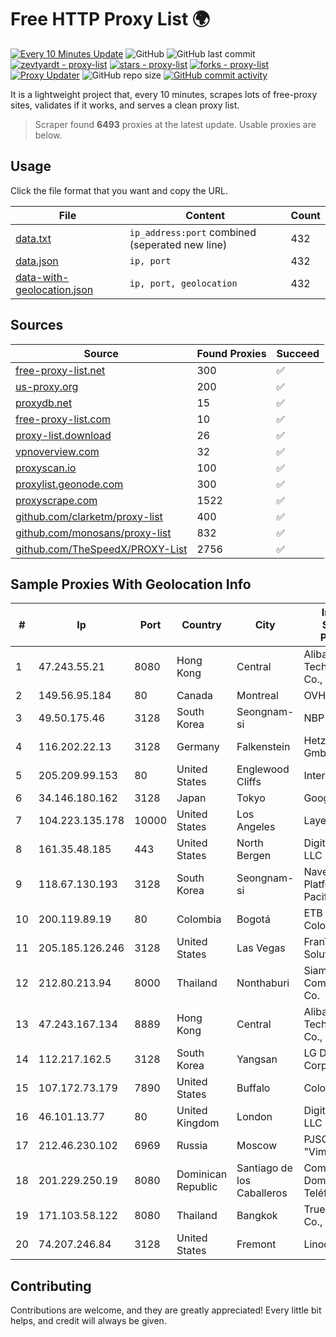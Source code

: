 
# Free HTTP Proxy List 🌍

[![Every 10 Minutes Update](https://github.com/mertguvencli/http-proxy-list/actions/workflows/main.yml/badge.svg?branch=main)](https://github.com/mertguvencli/http-proxy-list/actions/workflows/main.yml)
![GitHub](https://img.shields.io/github/license/mertguvencli/http-proxy-list)
![GitHub last commit](https://img.shields.io/github/last-commit/mertguvencli/http-proxy-list)
[![zevtyardt - proxy-list](https://img.shields.io/static/v1?label=zevtyardt&message=proxy-list&color=blue&logo=github)](https://github.com/zevtyardt/proxy-list "Go to GitHub repo")
[![stars - proxy-list](https://img.shields.io/github/stars/zevtyardt/proxy-list?style=social)](https://github.com/zevtyardt/proxy-list)
[![forks - proxy-list](https://img.shields.io/github/forks/zevtyardt/proxy-list?style=social)](https://github.com/zevtyardt/proxy-list)
[![Proxy Updater](https://github.com/zevtyardt/proxy-list/workflows/Proxy%20Updater/badge.svg)](https://github.com/zevtyardt/proxy-list/actions?query=workflow:"Proxy+Updater")
![GitHub repo size](https://img.shields.io/github/repo-size/zevtyardt/proxy-list)
[![GitHub commit activity](https://img.shields.io/github/commit-activity/m/zevtyardt/proxy-list?logo=commits)](https://github.com/zevtyardt/proxy-list/commits/main)

It is a lightweight project that, every 10 minutes, scrapes lots of free-proxy sites, validates if it works, and serves a clean proxy list.

> Scraper found **6493** proxies at the latest update. Usable proxies are below.

## Usage

Click the file format that you want and copy the URL.

|File|Content|Count|
|----|-------|-----|
|[data.txt](https://raw.githubusercontent.com/mertguvencli/http-proxy-list/main/proxy-list/data.txt)|`ip_address:port` combined (seperated new line)|432|
|[data.json](https://raw.githubusercontent.com/mertguvencli/http-proxy-list/main/proxy-list/data.json)|`ip, port`|432|
|[data-with-geolocation.json](https://raw.githubusercontent.com/mertguvencli/http-proxy-list/main/proxy-list/data-with-geolocation.json)|`ip, port, geolocation`|432|

## Sources

|Source|Found Proxies|Succeed|
|------|-------------|-------|
|[free-proxy-list.net](https://free-proxy-list.net)|300|✅|
|[us-proxy.org](https://www.us-proxy.org)|200|✅|
|[proxydb.net](http://proxydb.net)|15|✅|
|[free-proxy-list.com](https://free-proxy-list.com/?page=&port=&type%5B%5D=http&type%5B%5D=https&up_time=0&search=Search)|10|✅|
|[proxy-list.download](https://www.proxy-list.download/HTTP)|26|✅|
|[vpnoverview.com](https://vpnoverview.com/privacy/anonymous-browsing/free-proxy-servers)|32|✅|
|[proxyscan.io](https://www.proxyscan.io)|100|✅|
|[proxylist.geonode.com](https://proxylist.geonode.com/api/proxy-list?limit=300&page=1&sort_by=lastChecked&sort_type=desc&protocols=http,https)|300|✅|
|[proxyscrape.com](https://api.proxyscrape.com/v2/?request=displayproxies&protocol=http&timeout=10000&country=all&ssl=all&anonymity=all)|1522|✅|
|[github.com/clarketm/proxy-list](https://raw.githubusercontent.com/clarketm/proxy-list/master/proxy-list-raw.txt)|400|✅|
|[github.com/monosans/proxy-list](https://raw.githubusercontent.com/monosans/proxy-list/main/proxies/http.txt)|832|✅|
|[github.com/TheSpeedX/PROXY-List](https://raw.githubusercontent.com/TheSpeedX/PROXY-List/master/http.txt)|2756|✅|


## Sample Proxies With Geolocation Info

|#|Ip|Port|Country|City|Internet Service Provider|
|-|--|----|-------|----|-------------------------|
|1|47.243.55.21|8080|Hong Kong|Central|Alibaba (US) Technology Co., Ltd.|
|2|149.56.95.184|80|Canada|Montreal|OVH Hosting|
|3|49.50.175.46|3128|South Korea|Seongnam-si|NBP|
|4|116.202.22.13|3128|Germany|Falkenstein|Hetzner Online GmbH|
|5|205.209.99.153|80|United States|Englewood Cliffs|Interserver, Inc|
|6|34.146.180.162|3128|Japan|Tokyo|Google LLC|
|7|104.223.135.178|10000|United States|Los Angeles|LayerHost|
|8|161.35.48.185|443|United States|North Bergen|DigitalOcean, LLC|
|9|118.67.130.193|3128|South Korea|Seongnam-si|Naver Business Platform Asia Pacific Pte. Ltd.|
|10|200.119.89.19|80|Colombia|Bogotá|ETB - Colombia|
|11|205.185.126.246|3128|United States|Las Vegas|FranTech Solutions|
|12|212.80.213.94|8000|Thailand|Nonthaburi|Siamdata Communication Co.|
|13|47.243.167.134|8889|Hong Kong|Central|Alibaba (US) Technology Co., Ltd.|
|14|112.217.162.5|3128|South Korea|Yangsan|LG DACOM Corporation|
|15|107.172.73.179|7890|United States|Buffalo|ColoCrossing|
|16|46.101.13.77|80|United Kingdom|London|DigitalOcean, LLC|
|17|212.46.230.102|6969|Russia|Moscow|PJSC "Vimpelcom"|
|18|201.229.250.19|8080|Dominican Republic|Santiago de los Caballeros|Compañía Dominicana de Teléfonos S. A.|
|19|171.103.58.122|8080|Thailand|Bangkok|True Internet Co., Ltd.|
|20|74.207.246.84|3128|United States|Fremont|Linode, LLC|



## Contributing

Contributions are welcome, and they are greatly appreciated! Every
little bit helps, and credit will always be given.

